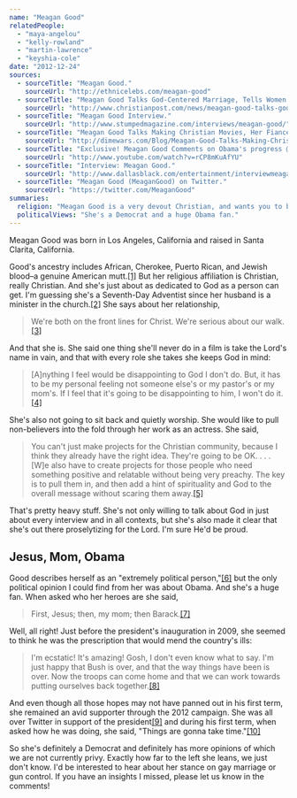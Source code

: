 ```yaml
---
name: "Meagan Good"
relatedPeople:
  - "maya-angelou"
  - "kelly-rowland"
  - "martin-lawrence"
  - "keyshia-cole"
date: "2012-12-24"
sources:
  - sourceTitle: "Meagan Good."
    sourceUrl: "http://ethnicelebs.com/meagan-good"
  - sourceTitle: "Meagan Good Talks God-Centered Marriage, Tells Women 'Don't Settle.'"
    sourceUrl: "http://www.christianpost.com/news/meagan-good-talks-god-centered-marriage-tells-women-dont-settle-78497/"
  - sourceTitle: "Meagan Good Interview."
    sourceUrl: "http://www.stumpedmagazine.com/interviews/meagan-good/"
  - sourceTitle: "Meagan Good Talks Making Christian Movies, Her Fiance And God."
    sourceUrl: "http://dimewars.com/Blog/Meagan-Good-Talks-Making-Christian-Movies--Her-Fiance-And-God.aspx?BlogID=9f13e591-16b2-4023-aeb1-b45decee38f4"
  - sourceTitle: "Exclusive! Meagan Good Comments on Obama's progress @ Plush in West Hollywood!"
    sourceUrl: "http://www.youtube.com/watch?v=rCP8mKuAfYU"
  - sourceTitle: "Interview: Meagan Good."
    sourceUrl: "http://www.dallasblack.com/entertainment/interviewmeagangood"
  - sourceTitle: "Meagan Good (MeaganGood) on Twitter."
    sourceUrl: "https://twitter.com/MeaganGood"
summaries:
  religion: "Meagan Good is a very devout Christian, and wants you to be one too."
  politicalViews: "She's a Democrat and a huge Obama fan."
---
```


Meagan Good was born in Los Angeles, California and raised in Santa Clarita, California.

Good's ancestry includes African, Cherokee, Puerto Rican, and Jewish blood–a genuine American mutt.<a class="source-citation" href="#http%3A%2F%2Fethnicelebs.com%2Fmeagan-good" title="Meagan Good.">[1]</a> But her religious affiliation is Christian, really Christian. And she's just about as dedicated to God as a person can get. I'm guessing she's a Seventh-Day Adventist since her husband is a minister in the church.<a class="source-citation" href="#http%3A%2F%2Fwww.christianpost.com%2Fnews%2Fmeagan-good-talks-god-centered-marriage-tells-women-dont-settle-78497%2F" title="Meagan Good Talks God-Centered Marriage, Tells Women &apos;Don&apos;t Settle.&apos;">[2]</a> She says about her relationship,

>We're both on the front lines for Christ. We're serious about our walk.<a class="source-citation" href="#http%3A%2F%2Fwww.christianpost.com%2Fnews%2Fmeagan-good-talks-god-centered-marriage-tells-women-dont-settle-78497%2F" title="Meagan Good Talks God-Centered Marriage, Tells Women &apos;Don&apos;t Settle.&apos;">[3]</a>

And that she is. She said one thing she'll never do in a film is take the Lord's name in vain, and that with every role she takes she keeps God in mind:

>[A]nything I feel would be disappointing to God I don't do. But, it has to be my personal feeling not someone else's or my pastor's or my mom's. If I feel that it's going to be disappointing to him, I won't do it.<a class="source-citation" href="#http%3A%2F%2Fwww.stumpedmagazine.com%2Finterviews%2Fmeagan-good%2F" title="Meagan Good Interview.">[4]</a>

She's also not going to sit back and quietly worship. She would like to pull non-believers into the fold through her work as an actress. She said,

>You can't just make projects for the Christian community, because I think they already have the right idea. They're going to be OK. . . . [W]e also have to create projects for those people who need something positive and relatable without being very preachy. The key is to pull them in, and then add a hint of spirituality and God to the overall message without scaring them away.<a class="source-citation" href="#http%3A%2F%2Fdimewars.com%2FBlog%2FMeagan-Good-Talks-Making-Christian-Movies--Her-Fiance-And-God.aspx%3FBlogID%3D9f13e591-16b2-4023-aeb1-b45decee38f4" title="Meagan Good Talks Making Christian Movies, Her Fiance And God.">[5]</a>

That's pretty heavy stuff. She's not only willing to talk about God in just about every interview and in all contexts, but she's also made it clear that she's out there proselytizing for the Lord. I'm sure He'd be proud.


## Jesus, Mom, Obama

Good describes herself as an "extremely political person,"<a class="source-citation" href="#http%3A%2F%2Fwww.youtube.com%2Fwatch%3Fv%3DrCP8mKuAfYU" title="Exclusive! Meagan Good Comments on Obama&apos;s progress @ Plush in West Hollywood!">[6]</a> but the only political opinion I could find from her was about Obama. And she's a huge fan. When asked who her heroes are she said,

>First, Jesus; then, my mom; then Barack.<a class="source-citation" href="#http%3A%2F%2Fwww.dallasblack.com%2Fentertainment%2Finterviewmeagangood" title="Interview: Meagan Good.">[7]</a>

Well, all right! Just before the president's inauguration in 2009, she seemed to think he was the prescription that would mend the country's ills:

>I'm ecstatic! It's amazing! Gosh, I don't even know what to say. I'm just happy that Bush is over, and that the way things have been is over. Now the troops can come home and that we can work towards putting ourselves back together.<a class="source-citation" href="#http%3A%2F%2Fwww.dallasblack.com%2Fentertainment%2Finterviewmeagangood" title="Interview: Meagan Good.">[8]</a>

And even though all those hopes may not have panned out in his first term, she remained an avid supporter through the 2012 campaign. She was all over Twitter in support of the president<a class="source-citation" href="#https%3A%2F%2Ftwitter.com%2FMeaganGood" title="Meagan Good (MeaganGood) on Twitter.">[9]</a> and during his first term, when asked how he was doing, she said, "Things are gonna take time."<a class="source-citation" href="#http%3A%2F%2Fwww.youtube.com%2Fwatch%3Fv%3DrCP8mKuAfYU" title="Exclusive! Meagan Good Comments on Obama&apos;s progress @ Plush in West Hollywood!">[10]</a>

So she's definitely a Democrat and definitely has more opinions of which we are not currently privy. Exactly how far to the left she leans, we just don't know. I'd be interested to hear about her stance on gay marriage or gun control. If you have an insights I missed, please let us know in the comments!